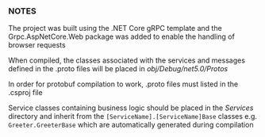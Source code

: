 ### NOTES

The project was built using the .NET Core gRPC template and the Grpc.AspNetCore.Web package was added
to enable the handling of browser requests

When compiled, the classes associated with the services and messages defined in the .proto files will be placed in *obj/Debug/net5.0/Protos*

In order for protobuf compilation to work, .proto files must listed in the .csproj file

Service classes containing business logic should be placed in the *Services* directory and inherit from the `[ServiceName].[ServiceName]Base` classes
e.g. `Greeter.GreeterBase` which are automatically generated during compilation

